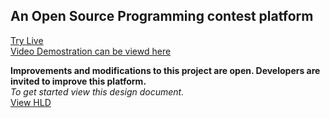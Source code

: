 ## An Open Source Programming contest platform
[Try Live](https://cppjudge.in) <br>
[Video Demostration can be viewd here](https://drive.google.com/file/d/1VcuZRlwSQyOFVAbFNcbcri_RM6GeGs4a/view?usp=sharing) <br>

**Improvements and modifications to this project are open.
Developers are invited to improve this platform.** <br>
_To get started view this design document._ <br>
[View HLD](https://drive.google.com/file/d/1N4FUWZ1ueCeJj8l9k0KpgkrHy-C27RMO/view?usp=sharing)
